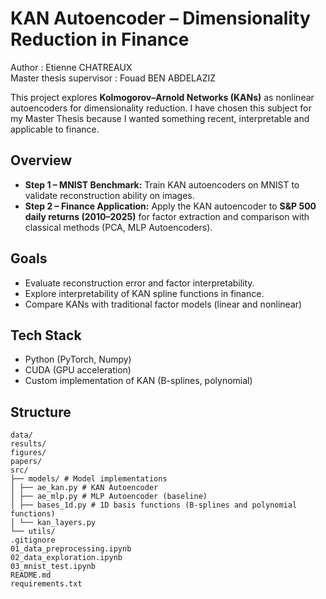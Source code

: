 # KAN Autoencoder – Dimensionality Reduction in Finance
Author : Etienne CHATREAUX  
Master thesis supervisor : Fouad BEN ABDELAZIZ  

This project explores **Kolmogorov–Arnold Networks (KANs)** as nonlinear autoencoders for dimensionality reduction. I have chosen this subject for my Master Thesis because I wanted something recent, interpretable and applicable to finance. 

## Overview
- **Step 1 – MNIST Benchmark:** Train KAN autoencoders on MNIST to validate reconstruction ability on images.
- **Step 2 – Finance Application:** Apply the KAN autoencoder to **S&P 500 daily returns (2010–2025)** for factor extraction and comparison with classical methods (PCA, MLP Autoencoders).

## Goals
- Evaluate reconstruction error and factor interpretability.
- Explore interpretability of KAN spline functions in finance.  
- Compare KANs with traditional factor models (linear and nonlinear)

## Tech Stack
- Python (PyTorch, Numpy)
- CUDA (GPU acceleration)
- Custom implementation of KAN (B-splines, polynomial)

## Structure
```
data/
results/
figures/
papers/
src/ 
├── models/ # Model implementations
│ ├── ae_kan.py # KAN Autoencoder
│ ├── ae_mlp.py # MLP Autoencoder (baseline)
│ ├── bases_1d.py # 1D basis functions (B-splines and polynomial functions)
│ └── kan_layers.py
└── utils/
.gitignore
01_data_preprocessing.ipynb
02_data_exploration.ipynb
03_mnist_test.ipynb 
README.md
requirements.txt
```

